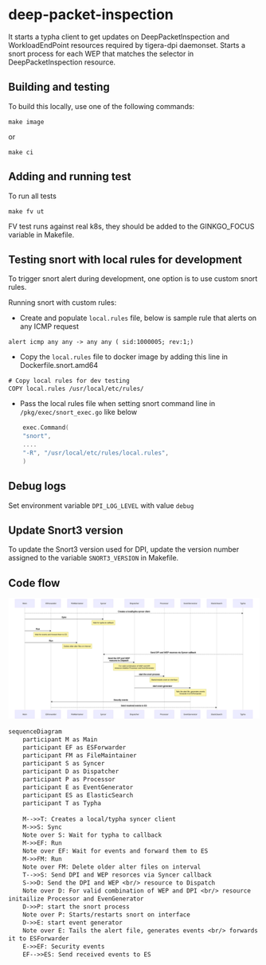 # deep-packet-inspection

It starts a typha client to get updates on DeepPacketInspection and WorkloadEndPoint resources required by tigera-dpi daemonset.
Starts a snort process for each WEP that matches the selector in DeepPacketInspection resource.

## Building and testing

To build this locally, use one of the following commands:

```
make image
```

or

```
make ci
```

## Adding and running test

To run all tests

```
make fv ut
```

FV test runs against real k8s, they should be added to the GINKGO_FOCUS variable in Makefile.

## Testing snort with local rules for development

To trigger snort alert during development, one option is to use custom snort rules.

Running snort with custom rules:
- Create and populate `local.rules` file, below is sample rule that alerts on any ICMP request
```
alert icmp any any -> any any ( sid:1000005; rev:1;)
``` 
- Copy the `local.rules` file to docker image by adding this line in Dockerfile.snort.amd64
```
# Copy local rules for dev testing
COPY local.rules /usr/local/etc/rules/
```
- Pass the local rules file when setting snort command line in `/pkg/exec/snort_exec.go` like below
```go
    exec.Command(
    "snort",
    ....
    "-R", "/usr/local/etc/rules/local.rules",
    )
```

## Debug logs
Set environment variable `DPI_LOG_LEVEL` with value `debug`

## Update Snort3 version

To update the Snort3 version used for DPI, update the version number assigned to the variable `SNORT3_VERSION` in Makefile.

## Code flow
![Alt text](flow_diagram.svg)

```mermaid
sequenceDiagram
    participant M as Main
    participant EF as ESForwarder
    participant FM as FileMaintainer
    participant S as Syncer
    participant D as Dispatcher
    participant P as Processor
    participant E as EventGenerator
    participant ES as ElasticSearch
    participant T as Typha

    M-->>T: Creates a local/typha syncer client
    M->>S: Sync
    Note over S: Wait for typha to callback
    M->>EF: Run
    Note over EF: Wait for events and forward them to ES
    M->>FM: Run
    Note over FM: Delete older alter files on interval
    T-->>S: Send DPI and WEP resorces via Syncer callback
    S->>D: Send the DPI and WEP <br/> resource to Dispatch
    Note over D: For valid combination of WEP and DPI <br/> resource initailize Processor and EvenGenerator 
    D->>P: start the snort process
    Note over P: Starts/restarts snort on interface
    D->>E: start event generator
    Note over E: Tails the alert file, generates events <br/> forwards it to ESForwarder
    E->>EF: Security events
    EF-->>ES: Send received events to ES
```

